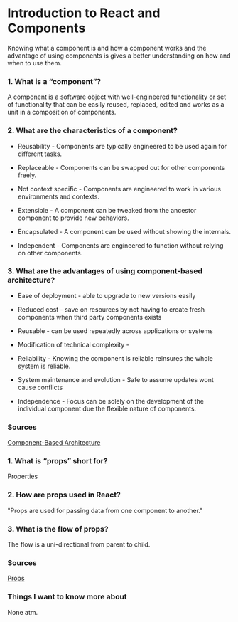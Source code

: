 # Introduction to React and Components

Knowing what a component is and how a component works and the advantage of using components is gives a better understanding on how and when to use them.  

### 1. What is a “component”?

A component is a software object with well-engineered functionality or set of functionality that can be easily reused, replaced, edited and works as a unit in a composition of components.

### 2. What are the characteristics of a component?

* Reusability - Components are typically engineered to be used again for different tasks.  

* Replaceable - Components can be swapped out for other components freely.

* Not context specific - Components are engineered to work in various environments and contexts.

* Extensible - A component can be tweaked from the ancestor component to provide new behaviors.

* Encapsulated - A component can be used without showing the internals.

* Independent - Components are engineered to function without relying on other components.

### 3. What are the advantages of using component-based architecture?

* Ease of deployment - able to upgrade to new versions easily

* Reduced cost - save on resources by not having to create fresh components when third party components exists

* Reusable - can be used repeatedly across applications or systems

* Modification of technical complexity - 

* Reliability - Knowing the component is reliable reinsures the whole system is reliable.

* System maintenance and evolution - Safe to assume updates wont cause conflicts

* Independence - Focus can be solely on the development of the individual component due the flexible nature of components.

### Sources

[Component-Based Architecture](https://www.tutorialspoint.com/software_architecture_design/component_based_architecture.htm)

### 1. What is “props” short for?

Properties

### 2. How are props used in React?

"Props are used for passing data from one component to another."

### 3. What is the flow of props?

The flow is a uni-directional from parent to child.

### Sources

[Props](https://itnext.io/what-is-props-and-how-to-use-it-in-react-da307f500da0#:~:text=%E2%80%9CProps%E2%80%9D%20is%20a%20special%20keyword,way%20from%20parent%20to%20child)

### Things I want to  know more about

None atm.